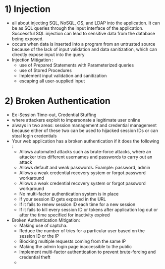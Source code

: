 # 1) Injection
- all about injecting SQL, NoSQL, OS, and LDAP into the application. It can be as SQL queries through the input interface of the application. Successful SQL injection can lead to sensitive data from the database being exposed.
- occurs when data is inserted into a program from an untrusted source because of the lack of input validation and data sanitization, which can directly expose input into the query
- Injection Mitigation :
  - use of Prepared Statements with Parameterized queries
  - use of Stored Procedures
  - Implement input validation and sanitization
  - escaping all user-supplied input
# 2) Broken Authentication
- Ex :Session Time-out, Credential Stuffing
- where attackers exploit to impersonate a legitimate user online
- always in two areas: session management and credential management because either of these two can be used to hijacked session IDs or can steal login credentials
- Your web application has a broken authentication if it does the following :
  - Allows automated attacks such as brute-force attacks, where an attacker tries different usernames and passwords to carry out an attack
  - Allows default and weak passwords. Example: password, admin
  - Allows a weak credential recovery system or forgot password workaround
  - Allows a weak credential recovery system or forgot password workaround
  - No multi-factor authentication system is in place
  - If your session ID gets exposed in the URL
  - If it fails to renew session ID each time for a new session
  - If it fails to kill every session ID or tokens after application log out or after the time specified for inactivity expired
- Broken Authentication Mitigation:
  - Making use of captcha.
  - Reduce the number of tries for a particular user based on the session ID or the IP
  - Blocking multiple requests coming from the same IP
  - Making the admin login page inaccessible to the public
  - Implement multi-factor authentication to prevent brute-forcing and credential theft
  - 
